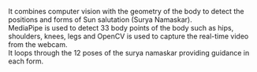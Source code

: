 It combines computer vision with the geometry of the body to detect the positions and forms of Sun salutation (Surya Namaskar).
<br>
MediaPipe is used to detect 33 body points of the body such as hips, shoulders, knees, legs and OpenCV is used to capture the real-time video from the webcam.<br>
It loops through the 12 poses of the surya namaskar providing guidance in each form.
